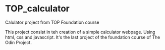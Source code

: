 # TOP_calculator
Calulator project from TOP Foundation course

This project consist in teh creation of a simple calculator webpage.
Using html, css and javascript.
It's the last project of the foundation course of The Odin Project.
